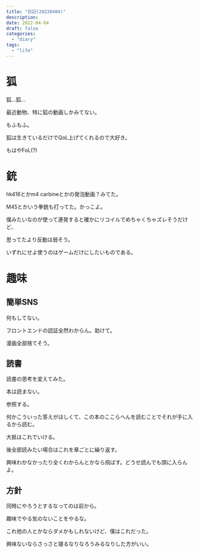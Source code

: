 ```yaml
---
title: "日記(20220404)"
description:
date: 2022-04-04
draft: false
categories:
  - "diary"
tags:
  - "life"
---
```


# 狐

狐...狐...

最近動物、特に狐の動画しかみてない。

もふもふ。

狐は生きているだけでQoL上げてくれるので大好き。

もはやFoL(?)

# 銃

hk416とかm4 carbineとかの発泡動画？みてた。

M45とかいう拳銃も打ってた。かっこよ。

僕みたいなのが使って連発すると確かにリコイルでめちゃくちゃズレそうだけど、

思ってたより反動は弱そう。

いずれにせよ使うのはゲームだけにしたいものである。

# 趣味

## 簡単SNS

何もしてない。

フロントエンドの認証全然わからん。助けて。

漫画全部捨てそう。

## 読書

読書の思考を変えてみた。

本は読まない。

参照する。

何かこういった答えがほしくて、この本のここらへんを読むことでそれが手に入るから読む。

大抵はこれでいける。

後全部読みたい場合はこれを章ごとに繰り返す。

興味わかなかったり全くわからんとかなら飛ばす。どうせ読んでも頭に入らんよ。

## 方針

同時にやろうとするなってのは前から。

趣味でやる気のないことをやるな。

これ他の人とかならダメかもしれないけど、僕はこれだった。

興味ないならさっさと寝るなりなろうみるなりした方がいい。
